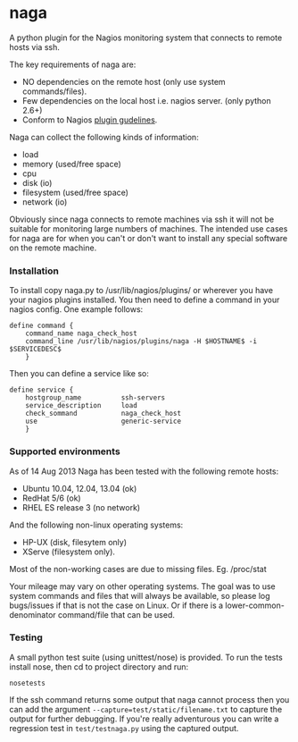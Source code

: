 # naga

A python plugin for the Nagios monitoring system that connects to remote hosts
via ssh. 

The key requirements of naga are:
 * NO dependencies on the remote host (only use system commands/files).
 * Few dependencies on the local host i.e. nagios server. (only python 2.6+)
 * Conform to Nagios [plugin gudelines][pgl].

Naga can collect the following kinds of information:
 * load 
 * memory (used/free space)
 * cpu
 * disk (io)
 * filesystem (used/free space)
 * network (io)


Obviously since naga connects to remote machines via ssh it will not be
suitable for monitoring large numbers of machines. The intended use cases for
naga are for when you can't or don't want to install any special software on
the remote machine.


### Installation


To install copy naga.py to /usr/lib/nagios/plugins/ or wherever you have your
nagios plugins installed. You then need to define a command in your nagios
config. One example follows:

    define command {
        command_name naga_check_host
        command_line /usr/lib/nagios/plugins/naga -H $HOSTNAME$ -i $SERVICEDESC$ 
        }

Then you can define a service like so:

    define service {
        hostgroup_name          ssh-servers
        service_description     load
        check_sommand           naga_check_host
        use                     generic-service
        }

### Supported environments

As of 14 Aug 2013 Naga has been tested with the following remote hosts:
 * Ubuntu 10.04, 12.04, 13.04 (ok)
 * RedHat 5/6 (ok)
 * RHEL ES release 3 (no network)

And the following non-linux operating systems:
 * HP-UX (disk, filesytem only)
 * XServe (filesystem only). 

Most of the non-working cases are due to missing files. Eg. /proc/stat

Your mileage may vary on other operating systems. The goal was to use system
commands and files that will always be available, so please log bugs/issues if
that is not the case on Linux. Or if there is a lower-common-denominator
command/file that can be used.

### Testing

A small python test suite (using unittest/nose) is provided. To run the tests
install nose, then cd to project directory and run:

    nosetests

If the ssh command returns some output that naga cannot process then you can
add the argument `--capture=test/static/filename.txt` to capture the output for
further debugging. If you're really adventurous you can write a regression test
in `test/testnaga.py` using the captured output.

[pgl]: http://nagiosplug.sourceforge.net/developer-guidelines.html
